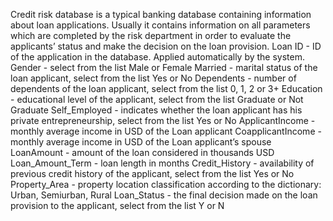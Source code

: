 Credit risk database is a typical banking database containing information about loan 
applications. Usually it contains information on all parameters which are completed by the 
risk department in order to evaluate the applicants’ status and make the decision on the loan 
provision. 
Loan ID - ID of the application in the database. Applied automatically by the system.
Gender - select from the list Male or Female
Married - marital status of the loan applicant, select from the list Yes or No
Dependents - number of dependents of the loan applicant, select from the list 0, 1, 2 or 3+
Education - educational level of the applicant, select from the list Graduate or Not Graduate
Self_Employed - indicates whether the loan applicant has his private entrepreneurship, 
select from the list Yes or No
ApplicantIncome - monthly average income in USD of the Loan applicant
CoapplicantIncome -monthly average income in USD of the Loan applicant’s spouse
LoanAmount - amount of the loan considered in thousands USD
Loan_Amount_Term - loan length in months
Credit_History - availability of previous credit history of the applicant, select from the list 
Yes or No
Property_Area - property location classification according to the dictionary: Urban, 
Semiurban, Rural
Loan_Status - the final decision made on the loan provision to the applicant, select from the 
list Y or N
